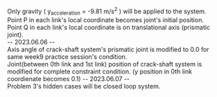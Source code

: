 Only gravity ( y<sub>acceleration</sub> = -9.81 m/s<sup>2</sup> ) will be applied to the system.  
Point P in each link's local coordinate becomes joint's initial position.  
Point Q in each link's local coordinate is on translational axis (prismatic joint).  
-- 2023.06.06  --  
Axis angle of crack-shaft system's prismatic joint is modified to 0.0 for same week9 practice session's condition.  
Joint(between 0th link and 1st link) position of crack-shaft system is modified for complete constraint condition.  (y position in 0th link coordienate becomes 0.1)
-- 2023.06.07  --  
Problem 3's hidden cases will be closed loop system.  
